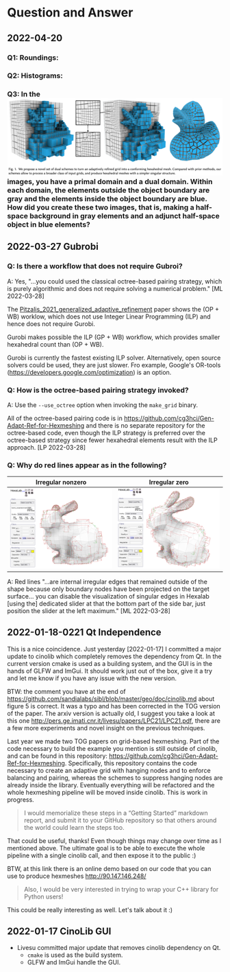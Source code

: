 # Question and Answer

## 2022-04-20

### Q1: Roundings:

### Q2: Histograms:

### Q3: In the ![duck](fig/Livesu_2021_dual_fig_1.png) images, you have a primal domain and a dual domain.  Within each domain, the elements outside the object boundary are gray and the elements inside the object boundary are blue.  How did you create these two images, that is, making a half-space background in gray elements and an adjunct half-space object in blue elements?

## 2022-03-27 Gubrobi

### Q: Is there a workflow that does not require Gubroi?

A: Yes, "...you could used the classical octree-based pairing strategy,
which is purely algorithmic and does not require solving a 
numerical problem." [ML 2022-03-28] 

The [Pitzalis_2021_generalized_adaptive_refinement](../ref/Pitzalis_2021_generalized_adaptive_refinement.pdf)
paper shows the (OP + WB) worklow, which does not use Integer
Linear Programming (ILP) and hence does not require Gurobi.  

Gurobi makes possible the ILP (GP + WB) workflow, which provides smaller 
hexahedral count than (OP + WB).

Gurobi is currently the fastest existing ILP solver.  Alternatively, open 
source solvers could be used, they are just slower.  Fro example, 
Google's OR-tools (https://developers.google.com/optimization) is an option.

### Q: How is the octree-based pairing strategy invoked?

A: Use the `--use_octree` option when invoking the `make_grid` binary.

All of the octree-based pairing code is in 
https://github.com/cg3hci/Gen-Adapt-Ref-for-Hexmeshing and there is no 
separate repository for the octree-based code, even though the ILP 
strategy is preferred over the octree-based strategy since fewer hexahedral
elements result with the ILP approach. [LP 2022-03-28]

### Q: Why do red lines appear as in the following?

| Irregular nonzero | Irregular zero |
|:--:|:--:|
| ![bunny-projected-default-irregular](fig/bunny-projected-default-irregular.png) | ![bunny-projected-alt-irregular](fig/bunny-projected-alt-irregular.png) |

A: Red lines "...are internal irregular edges that remained outside of the shape
because only boundary nodes have been projected on the target surface... you can
disable the visualization of singular edges in Hexalab [using the] dedicated 
slider at that the bottom part of the side bar, just position the slider at the
left maximum." [ML 2022-03-28]

## 2022-01-18-0221 Qt Independence

This is a nice coincidence. Just yesterday [2022-01-17] I committed a major update to cinolib which completely removes the dependency from Qt. In the current version cmake is used as a building system, and the GUI is in the hands of GLFW and ImGui. It should work just out of the box, give it a try and let me know if you have any issue with the new version.

BTW: the comment you have at the end of https://github.com/sandialabs/sibl/blob/master/geo/doc/cinolib.md about figure 5 is correct. It was a typo and has been corrected in the TOG version of the paper. The arxiv version is actually old, I suggest you take a look at this one http://pers.ge.imati.cnr.it/livesu/papers/LPC21/LPC21.pdf, there are a few more experiments and novel insight on the previous techniques.

Last year we made two TOG papers on grid-based hexmeshing. Part of the code necessary to build the example you mention is still outside of cinolib, and can be found in this repository: https://github.com/cg3hci/Gen-Adapt-Ref-for-Hexmeshing. Specifically, this repository contains the code necessary to create an adaptive grid with hanging nodes and to enforce balancing and pairing, whereas the schemes to suppress hanging nodes are already inside the library. Eventually everything will be refactored and the whole hexmeshing pipeline will be moved inside cinolib. This is work in progress.

> I would memorialize these steps in a “Getting Started” markdown report, and submit it to your GitHub repository so that others around the world could learn the steps too.

That could be useful, thanks! Even though things may change over time as I mentioned above. The ultimate goal  is to be able to execute the whole pipeline with a single cinolib call, and then expose it to the public :)

BTW, at this link there is an online demo based on our code that you can use to produce hexmeshes http://90.147.146.248/

> Also, I would be very interested in trying to wrap your C++ library for Python users!

This could be really interesting as well. Let's talk about it :)

## 2022-01-17 CinoLib GUI

* Livesu committed major update that removes cinolib dependency on Qt. 
  * `cmake` is used as the build system.
  * GLFW and ImGui handle the GUI.


